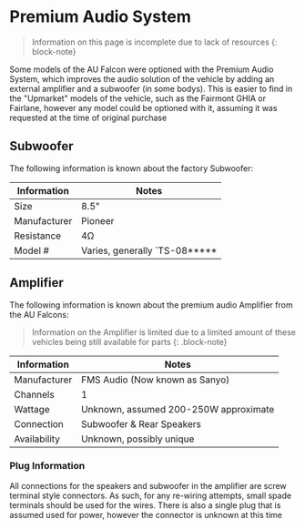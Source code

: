 # Premium Audio System

> Information on this page is incomplete due to lack of resources
{: block-note}

Some models of the AU Falcon were optioned with the Premium Audio System, which improves the audio solution of the vehicle by adding an external amplifier and a subwoofer (in some bodys). This is easier to find in the "Upmarket" models of the vehicle, such as the Fairmont GHIA or Fairlane, however any model could be optioned with it, assuming it was requested at the time of original purchase

## Subwoofer

The following information is known about the factory Subwoofer:

| Information | Notes |
| --- | --- |
| Size | 8.5" |
| Manufacturer | Pioneer |
| Resistance | 4Ω |
| Model # | Varies, generally `TS-08***** |

<!--TODO add picture of subwoofer-->

## Amplifier

The following information is known about the premium audio Amplifier from the AU Falcons:

> Information on the Amplifier is limited due to a limited amount of these vehicles being still available for parts
{: .block-note}

| Information | Notes |
| --- | --- |
| Manufacturer | FMS Audio (Now known as Sanyo) |
| Channels | 1 |
| Wattage | Unknown, assumed 200-250W approximate |
| Connection | Subwoofer & Rear Speakers |
| Availability | Unknown, possibly unique |

### Plug Information

All connections for the speakers and subwoofer in the amplifier are screw terminal style connectors. As such, for any re-wiring attempts, small spade terminals should be used for the wires. There is also a single plug that is assumed used for power, however the connector is unknown at this time

<!--TODO confirm if the series 3 falcons had a BA amp-->
<!-- ### Series 2-3

The following information is know about the premium audio amplifier from the Series 2 and 3 AU Falcons:

| Information | Notes |
| --- | --- |
| Manufacturer | FMS Audio (Now known as Sanyo) |
| Channels | 1 |
| Wattage | 100W Standard, 150W Max. |
| Connection | Subwoofer only |
| Availability | Same amplifier as BA Falcon |

#### Plug type

The amplifier for the later model AU Falcons uses are an AMP Multilock .070 design with the following details:

| Name | Code | Notes |
| --- | --- | --- |
| Male Connector Housing | 173851-1 | Loom end connector |
| Female Connector Housing | 174933-1 | Amplifier connector |

#### Pin Layout

The following notes assume pin numbers where you are looking at the Amplifier unit itself, with the flat edgge facing upwards and the clip reciever facing down:

| `01` | `02` | `03` | `04` | `05` | `06` | `07` |
| --- | --- | --- | --- | --- | --- | --- |
| **`08`** | **`09`** | **`10`** | | | **`11`** | **`12`** |

#### Pinout



| Position | Color | Function |
| --- | --- | --- |
| 01 | Black | Shield (GND) |
| 02 | N/a | Unknown |
| 03 | Light Blue/White | Subwoofer + |
| 04 | Green | ICC Information |
| 05 | Red | ICC Information |
| 06 | Black | GND |
| 07 | Black | GND |
| 08 | Yellow | ICC Information |
| 09 | N/a | Unknown |
| 10 | Blue | Subwoofer - |
| 11 | Yellow | Amplifier + |
| 12 | Yellow | Amplifier + | -->